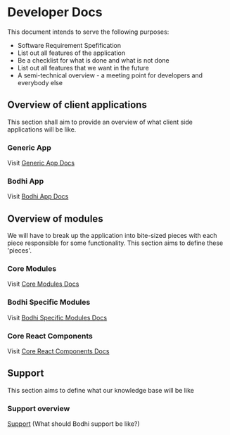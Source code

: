 # Developer Docs

This document intends to serve the following purposes:

* Software Requirement Spefification
* List out all features of the application
* Be a checklist for what is done and what is not done
* List out all features that we want in the future
* A semi-technical overview - a meeting point for developers and everybody else

## Overview of client applications

This section shall aim to provide an overview of what client side applications will be like.

### Generic App

Visit [Generic App Docs](https://bodhi-beta.com/docs/developer/generic-app)

### Bodhi App

Visit [Bodhi App Docs](https://bodhi-beta.com/docs/developer/bodhi-app)

## Overview of modules

We will have to break up the application into bite-sized pieces with each piece responsible for some functionality. This section aims to define these 'pieces'.

### Core Modules

Visit [Core Modules Docs](https://bodhi-beta.com/docs/developer/core-modules)

### Bodhi Specific Modules

Visit [Bodhi Specific Modules Docs](https://bodhi-beta.com/docs/developer/bodhi-specific-modules)

### Core React Components

Visit [Core React Components Docs](https://bodhi-beta.com/docs/developer/core-react-components)

## Support

This section aims to define what our knowledge base will be like

### Support overview

[Support](https://bodhi-beta.com/docs/developer/support) (What should Bodhi support be like?)

